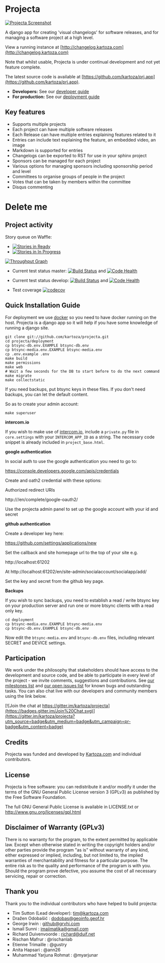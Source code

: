 # Projecta

[![Projecta Screenshot](https://cloud.githubusercontent.com/assets/178003/12607822/8cdb225c-c4e0-11e5-8ab0-ba51bb6f4e93.png)](http://changelog.kartoza.com)


A django app for creating 'visual changelogs' for software releases, and for 
managing a software project at a high level.

View a running instance at [http://changelog.kartoza.com](http://changelog.kartoza.com)


Note that whilst usable, Projecta is under continual development and not
yet feature complete.

The latest source code is available at 
[https://github.com/kartoza/prj.app](https://github.com/kartoza/prj.app).

* **Developers:** See our [developer guide](README-dev.md)
* **For production:** See our [deployment guide](README-docker.md)


## Key features

* Supports multiple projects
* Each project can have multiple software releases
* Each Release can have multiple entries explaining features related to it
* Entries can include text explaining the feature, an embedded video, an image
* Markdown is supported for entries
* Changelogs can be exported to RST for use in your sphinx project
* Sponsors can be managed for each project
* Various options for managing sponsors including sponsorship period and level
* Committees to organise groups of people in the project
* Votes that can be taken by members within the committee
* Disqus commenting

# Delete me

## Project activity

Story queue on Waffle:

* [![Stories in Ready](https://badge.waffle.io/kartoza/prj.app.svg?label=ready&title=Ready)](http://waffle.io/kartoza/prj.app) 
* [![Stories in In Progress](https://badge.waffle.io/kartoza/prj.app.svg?label=in%20progress&title=In%20Progress)](http://waffle.io/kartoza/prj.app)

[![Throughput Graph](https://graphs.waffle.io/kartoza/prj.app/throughput.svg)](https://waffle.io/kartoza/prj.app/metrics)

* Current test status master: [![Build Status](https://travis-ci.org/kartoza/prj.app.svg?branch=master)](https://travis-ci.org/kartoza/prj.app) and
[![Code Health](https://landscape.io/github/kartoza/prj.app/master/landscape.svg?style=flat)](https://landscape.io/github/kartoza/prj.app/master)

* Current test status develop: [![Build Status](https://travis-ci.org/kartoza/prj.app.svg?branch=develop)](https://travis-ci.org/kartoza/prj.app) and
[![Code Health](https://landscape.io/github/kartoza/prj.app/develop/landscape.svg?style=flat)](https://landscape.io/github/kartoza/prj.app/develop)

* Test coverage [![codecov](https://codecov.io/gh/kartoza/prj.app/branch/develop/graph/badge.svg)](https://codecov.io/gh/kartoza/prj.app)



## Quick Installation Guide

For deployment we use [docker](http://docker.com) so you need to have docker 
running on the host. Projecta is a django app so it will help if you have
some knowledge of running a django site.

```
git clone git://github.com/kartoza/projecta.git
cd projecta/deployment
cp btsync-db.env.EXAMPLE btsync-db.env
cp btsync-media.env.EXAMPLE btsync-media.env
cp .env.example .env
make build
make permissions
make web
# Wait a few seconds for the DB to start before to do the next command
make migrate
make collectstatic
```

If you need backups, put btsync keys in these files. If you don't need backups, 
you can let the default content.

So as to create your admin account:
```
make superuser
```

**intercom.io**

If you wish to make use of [intercom.io](https://www.intercom.io), include a
`private.py` file in `core.settings` with your `INTERCOM_APP_ID` as a string.
The necessary code snippet is already included in `project_base.html`.

**google authentication**

In social auth to use the google authentication you need to go to:

https://console.developers.google.com/apis/credentials

Create and oath2 credential with these options:

Authorized redirect URIs

http://<your domain>/en/complete/google-oauth2/

Use the projecta admin panel to set up the google account with your id and
secret

**github authentication**

Create a developer key here:

https://github.com/settings/applications/new

Set the callback and site homepage url to the top of your site e.g.

http://localhost:61202

At http://localhost:61202/en/site-admin/socialaccount/socialapp/add/

Set the key and secret from the github key page.

**Backups**

If you wish to sync backups, you need to establish a read / write btsync 
key on your production server and run one or more btsync clients 
with a read only key.

```
cd deployment
cp btsync-media.env.EXAMPLE btsync-media.env
cp btsync-db.env.EXAMPLE btsync-db.env
```

Now edit the ``btsync-media.env`` and ``btsync-db.env`` files, including 
relevant SECRET and DEVICE settings.

## Participation


We work under the philosophy that stakeholders should have access to the
development and source code, and be able to participate in every level of the 
project - we invite comments, suggestions and contributions.  See
[our milestones list](https://github.com/kartoza/projecta/milestones) and
[our open issues list](https://github.com/kartoza/projecta/issues?page=1&state=open)
for known bugs and outstanding tasks. You can also chat live with our developers
and community members using the link below.

[![Join the chat at https://gitter.im/kartoza/projecta](https://badges.gitter.im/Join%20Chat.svg)](https://gitter.im/kartoza/projecta?utm_source=badge&utm_medium=badge&utm_campaign=pr-badge&utm_content=badge)



## Credits

Projecta was funded and developed by [Kartoza.com](http://kartoza.com) and 
individual contributors.

## License

Projecta is free software: you can redistribute it and/or modify it
under the terms of the GNU General Public License version 3 (GPLv3) as
published by the Free Software Foundation.

The full GNU General Public License is available in LICENSE.txt or
http://www.gnu.org/licenses/gpl.html


## Disclaimer of Warranty (GPLv3)

There is no warranty for the program, to the extent permitted by
applicable law. Except when otherwise stated in writing the copyright
holders and/or other parties provide the program "as is" without warranty
of any kind, either expressed or implied, including, but not limited to,
the implied warranties of merchantability and fitness for a particular
purpose. The entire risk as to the quality and performance of the program
is with you. Should the program prove defective, you assume the cost of
all necessary servicing, repair or correction.

## Thank you

Thank you to the individual contributors who have helped to build projecta:

* Tim Sutton (Lead developer): tim@kartoza.com
* Dražen Odobašić : dodobas@geoinfo.geof.hr
* George Irwin : github@grvhi.com
* Ismail Sunni : imajimatika@gmail.com
* Richard Duivenvoorde : richard@duif.net
* Rischan Mafrur : @rischanlab
* Etienne Trimaille : @gustry
* Anita Hapsari : @ann26
* Muhammad Yarjuna Rohmat : @myarjunar

